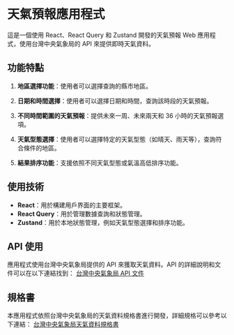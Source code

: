 # 天氣預報應用程式

這是一個使用 React、React Query 和 Zustand 開發的天氣預報 Web 應用程式，使用台灣中央氣象局的 API 來提供即時天氣資料。

## 功能特點

1. **地區選擇功能**：使用者可以選擇查詢的縣市地區。
   
2. **日期和時間選擇**：使用者可以選擇日期和時間，查詢該時段的天氣預報。
   
3. **不同時間範圍的天氣預報**：提供未來一周、未來兩天和 36 小時的天氣預報選項。
   
4. **天氣型態選擇**：使用者可以選擇特定的天氣型態（如晴天、雨天等），查詢符合條件的地區。
   
5. **結果排序功能**：支援依照不同天氣型態或氣溫高低排序功能。

## 使用技術

- **React**：用於構建用戶界面的主要框架。
- **React Query**：用於管理數據查詢和狀態管理。
- **Zustand**：用於本地狀態管理，例如天氣型態選擇和排序功能。

## API 使用

應用程式使用台灣中央氣象局提供的 API 來獲取天氣資料。API 的詳細說明和文件可以在以下連結找到：
[台灣中央氣象局 API 文件](https://opendata.cwa.gov.tw/dist/opendata-swagger.html)

## 規格書

本應用程式依照台灣中央氣象局的天氣資料規格書進行開發，詳細規格可以參考以下連結：
[台灣中央氣象局天氣資料規格書](https://opendata.cwa.gov.tw/opendatadoc/MFC/A0012-001.pdf)
